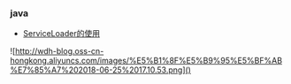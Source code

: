 ### java
* [ServiceLoader的使用](https://github.com/dehong/articles/blob/master/java/ServiceLoader的使用.md)

![http://wdh-blog.oss-cn-hongkong.aliyuncs.com/images/%E5%B1%8F%E5%B9%95%E5%BF%AB%E7%85%A7%202018-06-25%2017.10.53.png]()